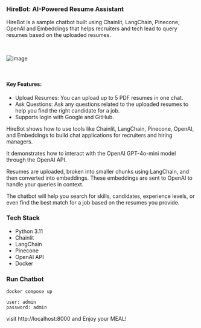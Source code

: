 ### HireBot: AI-Powered Resume Assistant

HireBot is a sample chatbot built using Chainlit, LangChain, Pinecone, OpenAI and Embeddings that helps recruiters and tech lead to query resumes based on the uploaded resumes.

<br/>

![image](https://github.com/user-attachments/assets/681f790e-68fe-4e5b-bd60-d10143b4de25)


<br/>

#### Key Features:

* Upload Resumes: You can upload up to 5 PDF resumes in one chat.
* Ask Questions: Ask any questions related to the uploaded resumes to help you find the right candidate for a job.
* Supports login with Google and GitHub.

HireBot shows how to use tools like Chainlit, LangChain, Pinecone, OpenAI, and Embeddings to build chat applications for recruiters and hiring managers.

It demonstrates how to interact with the OpenAI GPT-4o-mini model through the OpenAI API.

Resumes are uploaded, broken into smaller chunks using LangChain, and then converted into embeddings. These embeddings are sent to OpenAI to handle your queries in context.

The chatbot will help you search for skills, candidates, experience levels, or even find the best match for a job based on the resumes you provide.


### Tech Stack

* Python 3.11
* Chainlit
* LangChain
* Pinecone
* OpenAI API
* Docker


### Run Chatbot
```
docker compose up
```

```
user: admin
password: admin
```

visit http://localhost:8000 and Enjoy your MEAL!
